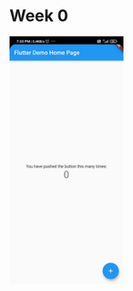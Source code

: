 # Week 0

<img src="https://github.com/skully-coder/IECSE-App-Winter-Project-20/blob/Abhinav-Agrawal/Task%200/screenshot.jpeg" width="200" />
